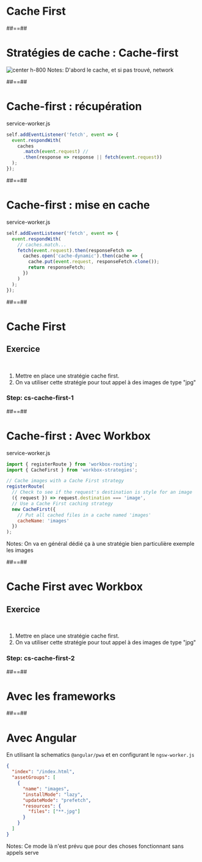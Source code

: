 <!-- .slide: class="transition bg-green" -->

# Cache First

##==##

# Stratégies de cache : Cache-first

![center h-800](./assets/images/cache-strategy-cache-first.png)
Notes:
D'abord le cache, et si pas trouvé, network

##==##

<!-- .slide: class="with-code" -->

# Cache-first : récupération

service-worker.js

```javascript
self.addEventListener('fetch', event => {
  event.respondWith(
    caches
      .match(event.request) //
      .then(response => response || fetch(event.request))
  );
});
```

<!-- .element: class="big-code" -->

##==##

<!-- .slide: class="with-code" -->

# Cache-first : mise en cache

service-worker.js

```javascript
self.addEventListener('fetch', event => {
  event.respondWith(
    // caches.match...
    fetch(event.request).then(responseFetch =>
      caches.open('cache-dynamic').then(cache => {
        cache.put(event.request, responseFetch.clone());
        return responseFetch;
      })
    )
  );
});
```

##==##

<!-- .slide: class="exercice" -->

# Cache First

## Exercice

<br>

1. Mettre en place une stratégie cache first.
1. On va utiliser cette stratégie pour tout appel à des images de type "jpg"

### Step: cs-cache-first-1

##==##

<!-- .slide: class="with-code" -->

# Cache-first : Avec Workbox

service-worker.js

```javascript
import { registerRoute } from 'workbox-routing';
import { CacheFirst } from 'workbox-strategies';

// Cache images with a Cache First strategy
registerRoute(
  // Check to see if the request's destination is style for an image
  ({ request }) => request.destination === 'image',
  // Use a Cache First caching strategy
  new CacheFirst({
    // Put all cached files in a cache named 'images'
    cacheName: 'images'
  })
);
```

<!-- .element: class="big-code" -->

Notes:
On va en général dédié ça à une stratégie bien particulière exemple les images

##==##

<!-- .slide: class="exercice" -->

# Cache First avec Workbox

## Exercice

<br>

1. Mettre en place une stratégie cache first.
1. On va utiliser cette stratégie pour tout appel à des images de type "jpg"

### Step: cs-cache-first-2

##==##

<!-- .slide: class="transition bg-white" -->

# Avec les frameworks

##==##

<!-- .slide: class="with-code" -->

# Avec Angular

En utilisant la schematics `@angular/pwa` et en configurant le `ngsw-worker.js`

```json
{
  "index": "/index.html",
  "assetGroups": [
    {
      "name": "images",
      "installMode": "lazy",
      "updateMode": "prefetch",
      "resources": {
        "files": ["**.jpg"]
      }
    }
  ]
}
```

<!-- .element: class="big-code" -->

Notes:
Ce mode là n'est prévu que pour des choses fonctionnant sans appels serve
